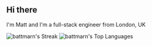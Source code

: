 ## Hi there
I'm Matt and I'm a full-stack engineer from London, UK

<!--
![battmarn's Stats](https://github-readme-stats.vercel.app/api?username=battmarn&theme=dark&show_icons=true&hide_border=true&count_private=true)
-->
![battmarn's Streak](https://github-readme-streak-stats.herokuapp.com/?user=battmarn&theme=dark&hide_border=true)
![battmarn's Top Languages](https://github-readme-stats.vercel.app/api/top-langs/?username=battmarn&theme=dark&show_icons=true&hide_border=true&layout=compact)
